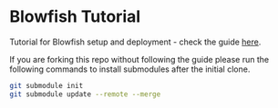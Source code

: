 # Blowfish Tutorial

Tutorial for Blowfish setup and deployment - check the guide [here](https://nunocoracao.com/posts/202310-blowfish-tutorial/).

If you are forking this repo without following the guide please run the following commands to install submodules after the initial clone.
```bash
git submodule init
git submodule update --remote --merge 
```



